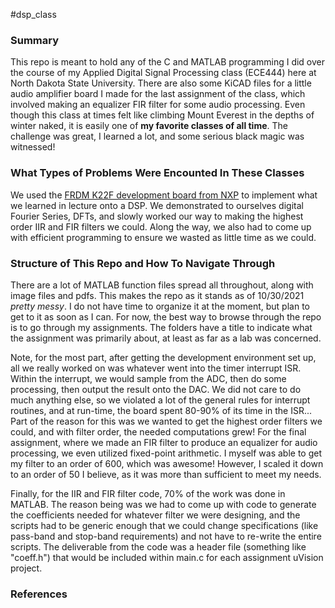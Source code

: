 #dsp_class  

### Summary
This repo is meant to hold any of the C and MATLAB programming I did over the course of my Applied Digital Signal Processing class (ECE444) here at North Dakota State University. There are also some KiCAD files for a little audio amplifier board I made for the last assignment of the class, which involved making an equalizer FIR filter for some audio processing. Even though this class at times felt like climbing Mount Everest in the depths of winter naked, it is easily one of **my favorite classes of all time**. The challenge was great, I learned a lot, and some serious black magic was witnessed!  

### What Types of Problems Were Encounted In These Classes
We used the [FRDM K22F development board from NXP](https://www.nxp.com/design/development-boards/freedom-development-boards/mcu-boards/nxp-freedom-development-platform-for-kinetis-k22-mcus:FRDM-K22F) to implement what we learned in lecture onto a DSP. We demonstrated to ourselves digital Fourier Series, DFTs, and slowly worked our way to making the highest order IIR and FIR filters we could. Along the way, we also had to come up with efficient programming to ensure we wasted as little time as we could.  

### Structure of This Repo and How To Navigate Through
There are a lot of MATLAB function files spread all throughout, along with image files and pdfs. This makes the repo as it stands as of 10/30/2021 *pretty messy*. I do not have time to organize it at the moment, but plan to get to it as soon as I can. For now, the best way to browse through the repo is to go through my assignments. The folders have a title to indicate what the assignment was primarily about, at least as far as a lab was concerned.  

Note, for the most part, after getting the development environment set up, all we really worked on was whatever went into the timer interrupt ISR. Within the interrupt, we would sample from the ADC, then do some processing, then output the result onto the DAC. We did not care to do much anything else, so we violated a lot of the general rules for interrupt routines, and at run-time, the board spent 80-90% of its time in the ISR... Part of the reason for this was we wanted to get the highest order filters we could, and with filter order, the needed computations grew! For the final assignment, where we made an FIR filter to produce an equalizer for audio processing, we even utilized fixed-point arithmetic. I myself was able to get my filter to an order of 600, which was awesome! However, I scaled it down to an order of 50 I believe, as it was more than sufficient to meet my needs.  

Finally, for the IIR and FIR filter code, 70% of the work was done in MATLAB. The reason being was we had to come up with code to generate the coefficients needed for whatever filter we were designing, and the scripts had to be generic enough that we could change specifications (like pass-band and stop-band requirements) and not have to re-write the entire scripts. The deliverable from the code was a header file (something like "coeff.h") that would be included within main.c for each assignment uVision project.

### References
